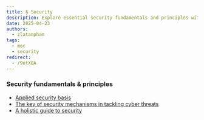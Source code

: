 ```yaml
---
title: § Security
description: Explore essential security fundamentals and principles with guides on applied security, key mechanisms against cyber threats, and a holistic approach to protecting your digital assets.
date: 2025-04-23
authors:
  - zlatanpham
tags:
  - moc
  - security
redirect:
  - /9otX8A
---
```


### Security fundamentals & principles

- [Applied security basis](applied-security-basis.md)
- [The key of security mechanisms in tackling cyber threats](the-key-of-security-mechanisms-in-tackling-cyber-threats.md)
- [A holistic guide to security](a-holistic-guide-to-security.md)
